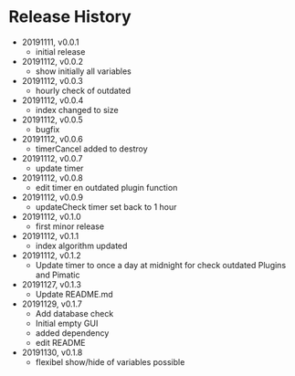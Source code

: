 # Release History

* 20191111, v0.0.1
	* initial release
* 20191112, v0.0.2
	* show initially all variables
* 20191112, v0.0.3
	* hourly check of outdated
* 20191112, v0.0.4
	* index changed to size
* 20191112, v0.0.5
	* bugfix
* 20191112, v0.0.6
	* timerCancel added to destroy
* 20191112, v0.0.7
	* update timer
* 20191112, v0.0.8
	* edit timer en outdated plugin function
* 20191112, v0.0.9
	* updateCheck timer set back to 1 hour
* 20191112, v0.1.0
	* first minor release
* 20191112, v0.1.1
	* index algorithm updated
* 20191112, v0.1.2
	* Update timer to once a day at midnight for check outdated Plugins and Pimatic
* 20191127, v0.1.3
	* Update README.md
* 20191129, v0.1.7
	* Add database check
	* Initial empty GUI
	* added dependency
	* edit README
* 20191130, v0.1.8
	* flexibel show/hide of variables possible

